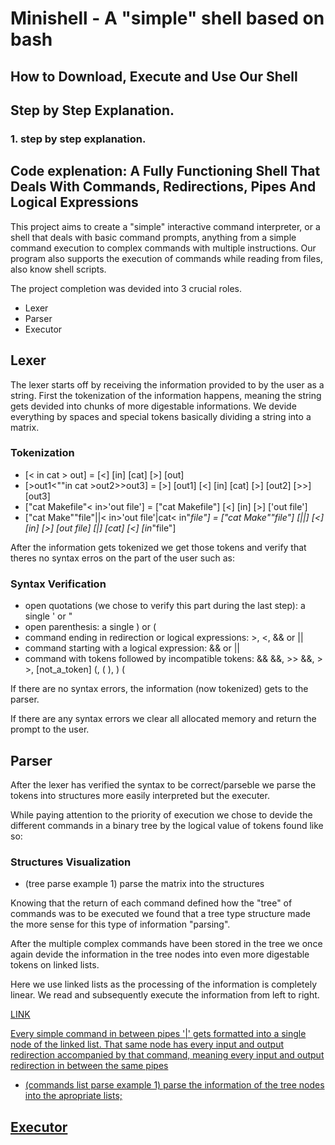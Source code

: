 # Minishell - A "simple" shell based on bash

## How to Download, Execute and Use Our Shell

## Step by Step Explanation.
### 1. step by step explanation.

## Code explenation: A Fully Functioning Shell That Deals With Commands, Redirections, Pipes And Logical Expressions

This project aims to create a "simple" interactive command interpreter, or a shell that deals with basic command prompts, anything from a simple command execution to complex commands with multiple instructions.
Our program also supports the execution of commands while reading from files, also know shell scripts.

The project completion was devided into 3 crucial roles.

* Lexer
* Parser
* Executor

## Lexer

The lexer starts off by receiving the information provided to by the user as a string. First the tokenization of the information happens, meaning the string gets devided into chunks of more digestable informations. We devide everything by spaces and special tokens basically dividing a string into a matrix.

### Tokenization
* [< in cat > out] = [<] [in] [cat] [>] [out]
* [>out1<""in cat >out2>>out3] = [>] [out1] [<] [in] [cat] [>] [out2] [>>] [out3]
* ["cat Makefile"< in>'out file'] = ["cat Makefile"] [<] [in] [>] ['out file']
* ["cat Make""file"||< in>'out file'|cat< in"_file"] = ["cat Make""file"] [||] [<] [in] [>] [out file] [|] [cat] [<] [in_"file"]


After the information gets tokenized we get those tokens and verify that theres no syntax erros on the part of the user such as:

### Syntax Verification
* open quotations (we chose to verify this part during the last step): a single ' or "
* open parenthesis: a single ) or (
* command ending in redirection or logical expressions: >, <, && or ||
* command starting with a logical expression: && or ||
* command with tokens followed by incompatible tokens: && &&, >> &&, > >, [not_a_token] (, ( ), ) (


If there are no syntax errors, the information (now tokenized) gets to the parser.

If there are any syntax errors we clear all allocated memory and return the prompt to the user.

## Parser

After the lexer has verified the syntax to be correct/parseble we parse the tokens into structures more easily interpreted but the executer.

While paying attention to the priority of execution we chose to devide the different commands in a binary tree by the logical value of tokens found like so:

### Structures Visualization
* (tree parse example 1) parse the matrix into the structures

Knowing that the return of each command defined how the "tree" of commands was to be executed we found that a tree type structure made the more sense for this type of information "parsing". 
            <!-- define complex command -->

After the multiple complex commands have been stored in the tree we once again devide the information in the tree nodes into even more digestable tokens on linked lists.

Here we use linked lists as the processing of the information is completely linear. We read and subsequently execute the information from left to right.
            <!-- define complex command -->

<a href="https://www.youtube.com/watch?v=E6NO0rgFub4"
target = "_blank">
LINK

Every simple command in between pipes '|' gets formatted into a single node of the linked list.
That same node has every input and output redirection accompanied by that command, meaning every input and output redirection in between the same pipes

* (commands list parse example 1) parse the information of the tree nodes into the apropriate lists;

## Executor
